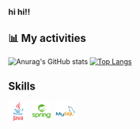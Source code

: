 ### hi hi!! 


## 📊 My activities
<!--[![GitHub Streak](https://github-readme-streak-stats.herokuapp.com?user=cavram1&theme=vue-dark&hide_border=true&date_format=%5BY%20%5DM%20j)](https://git.io/streak-stats)-->
![Anurag's GitHub stats](https://github-readme-stats.vercel.app/api?username=cavram1&show_icons=true&theme=dark&hide_border=true)
[![Top Langs](https://github-readme-stats.vercel.app/api/top-langs/?username=cavram1&layout=compact&theme=dark&hide_border=true)](https://github.com/anuraghazra/github-readme-stat)

## Skills
<div>
  
  <img src="https://github.com/devicons/devicon/blob/master/icons/java/java-original-wordmark.svg" title="Java" alt="Java" width="40" height="40"/>&nbsp;
  <img src="https://github.com/devicons/devicon/blob/master/icons/spring/spring-original-wordmark.svg" title="Spring" alt="Spring" width="40" height="40"/>&nbsp;
  <img src="https://github.com/devicons/devicon/blob/master/icons/mysql/mysql-original-wordmark.svg" title="MySQL"  alt="MySQL" width="40" height="40"/>&nbsp;
 </div>
